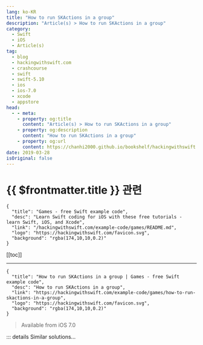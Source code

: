 ```yaml
---
lang: ko-KR
title: "How to run SKActions in a group"
description: "Article(s) > How to run SKActions in a group"
category:
  - Swift
  - iOS
  - Article(s)
tag: 
  - blog
  - hackingwithswift.com
  - crashcourse
  - swift
  - swift-5.10
  - ios
  - ios-7.0
  - xcode
  - appstore
head:
  - - meta:
    - property: og:title
      content: "Article(s) > How to run SKActions in a group"
    - property: og:description
      content: "How to run SKActions in a group"
    - property: og:url
      content: https://chanhi2000.github.io/bookshelf/hackingwithswift.com/example-code/games/how-to-run-skactions-in-a-group.html
date: 2019-03-28
isOriginal: false
---
```


# {{ $frontmatter.title }} 관련

```component VPCard
{
  "title": "Games - free Swift example code",
  "desc": "Learn Swift coding for iOS with these free tutorials - learn Swift, iOS, and Xcode",
  "link": "/hackingwithswift.com/example-code/games/README.md",
  "logo": "https://hackingwithswift.com/favicon.svg",
  "background": "rgba(174,10,10,0.2)"
}
```

[[toc]]

---

```component VPCard
{
  "title": "How to run SKActions in a group | Games - free Swift example code",
  "desc": "How to run SKActions in a group",
  "link": "https://hackingwithswift.com/example-code/games/how-to-run-skactions-in-a-group",
  "logo": "https://hackingwithswift.com/favicon.svg",
  "background": "rgba(174,10,10,0.2)"
}
```

> Available from iOS 7.0

<!-- TODO: 작성 -->

<!-- 
SpriteKit action groups let you run multiple SpriteKit actions simultaneously. The grouped actions become a new action that can go into a sequence, and SpriteKit automatically ensures all actions in a group finish before the sequence continues.

The code below makes a spaceship shrink down to 10% of its original size while fading out, with both actions happening at the same time:

```swift
let sprite = SKSpriteNode(imageNamed:"Spaceship")

let scale = SKAction.scale(to: 0.1, duration: 0.5)
let fade = SKAction.fadeOut(withDuration: 0.5)
let group = SKAction.group([scale, fade])

sprite.run(group)
```

-->

::: details Similar solutions…

<!--
/example-code/games/how-to-run-skactions-in-a-sequence">How to run SKActions in a sequence 
/quick-start/concurrency/how-to-cancel-a-task-group">How to cancel a task group 
/quick-start/concurrency/how-to-create-a-task-group-and-add-tasks-to-it">How to create a task group and add tasks to it 
/quick-start/concurrency/how-to-handle-different-result-types-in-a-task-group">How to handle different result types in a task group 
/quick-start/swiftui/how-to-group-views-together-with-controlgroup">How to group views together with ControlGroup</a>
-->

